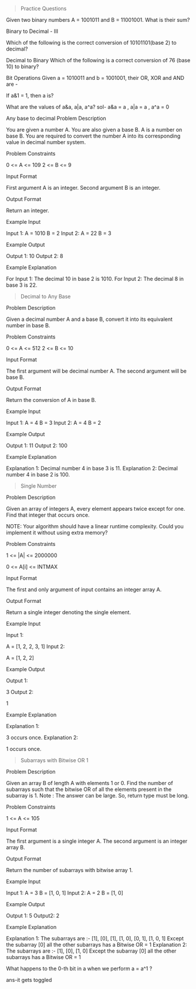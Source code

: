 > Practice Questions

Given two binary numbers A = 1001011 and B = 11001001. What is their sum?


Binary to Decimal - III

Which of the following is the correct conversion of 10101101(base 2) to decimal?


Decimal to Binary
Which of the following is a correct conversion of 76 (base 10) to binary?

Bit Operations
Given a = 1010011 and b = 1001001, their OR, XOR and AND are -

If a&1 = 1, then a is?

What are the values of a&a, a|a, a^a?
sol- a&a = a , a|a = a , a^a = 0

Any base to decimal
Problem Description

You are given a number A. You are also given a base B. A is a number on base B.
You are required to convert the number A into its corresponding value in decimal number system.


Problem Constraints

0 <= A <= 109
2 <= B <= 9


Input Format

First argument A is an integer.
Second argument B is an integer.

Output Format

Return an integer.


Example Input

Input 1:
A = 1010
B = 2
Input 2:
A = 22 
B = 3

Example Output

Output 1:
10
Output 2:
8


Example Explanation

For Input 1:
The decimal 10 in base 2 is 1010.
For Input 2:
The decimal 8 in base 3 is 22.

>Decimal to Any Base

Problem Description

Given a decimal number A and a base B, convert it into its equivalent number in base B.


Problem Constraints

0 <= A <= 512
2 <= B <= 10


Input Format

The first argument will be decimal number A.
The second argument will be base B.


Output Format

Return the conversion of A in base B.


Example Input

Input 1:
A = 4
B = 3
Input 2:
A = 4
B = 2 


Example Output

Output 1:
11
Output 2:
100


Example Explanation

Explanation 1:
Decimal number 4 in base 3 is 11.
Explanation 2:
Decimal number 4 in base 2 is 100. 

>Single Number

Problem Description

Given an array of integers A, every element appears twice except for one. Find that integer that occurs once.

NOTE: Your algorithm should have a linear runtime complexity. Could you implement it without using extra memory?



Problem Constraints

1 <= |A| <= 2000000

0 <= A[i] <= INTMAX



Input Format

The first and only argument of input contains an integer array A.



Output Format

Return a single integer denoting the single element.



Example Input

Input 1:

 A = [1, 2, 2, 3, 1]
Input 2:

 A = [1, 2, 2]


Example Output

Output 1:

 3
Output 2:

 1


Example Explanation

Explanation 1:

3 occurs once.
Explanation 2:

1 occurs once.

>Subarrays with Bitwise OR 1

Problem Description

Given an array B of length A with elements 1 or 0. Find the number of subarrays such that the bitwise OR of all the elements present in the subarray is 1.
Note : The answer can be large. So, return type must be long.



Problem Constraints

1 <= A <= 105


Input Format

The first argument is a single integer A.
The second argument is an integer array B.

Output Format

Return the number of subarrays with bitwise array 1.


Example Input

Input 1:
 A = 3
B = [1, 0, 1]
Input 2:
 A = 2
B = [1, 0]


Example Output

Output 1:
5
Output2:
2

Example Explanation

Explanation 1:
The subarrays are :- [1], [0], [1], [1, 0], [0, 1], [1, 0, 1]
Except the subarray [0] all the other subarrays has a Bitwise OR = 1
Explanation 2:
The subarrays are :- [1], [0], [1, 0]
Except the subarray [0] all the other subarrays has a Bitwise OR = 1


What happens to the 0-th bit in a when we perform a = a^1 ?

ans-it gets toggled